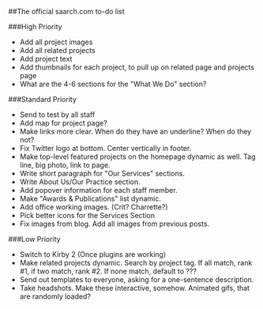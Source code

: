##The official saarch.com to-do list

###High Priority
-	Add all project images
-	Add all related projects
-	Add project text
-	Add thumbnails for each project, to pull up on related page and projects page
-	What are the 4-6 sections for the "What We Do" section?

###Standard Priority
-	Send to test by all staff
-	Add map for project page?
-	Make links more clear. When do they have an underline? When do they not?
-	Fix Twitter logo at bottom. Center vertically in footer.
-	Make top-level featured projects on the homepage dynamic as well. Tag line, big photo, link to page.
-	Write short paragraph for "Our Services" sections.
-	Write About Us/Our Practice section.
-	Add popover information for each staff member.
-	Make "Awards & Publications" list dynamic.
-	Add office working images. (Crit? Charrette?)
-	Pick better icons for the Services Section
-	Fix images from blog. Add all images from previous posts.

###Low Priority
-	Switch to Kirby 2 (Once plugins are working)
-	Make related projects dynamic. Search by project tag. If all match, rank #1, if two match, rank #2. If none match, default to ???
-	Send out templates to everyone, asking for a one-sentence description.
-	Take headshots. Make these interactive, somehow. Animated gifs, that are randomly loaded?